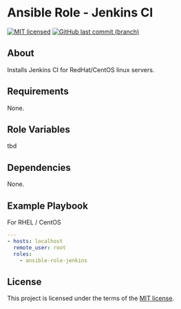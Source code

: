 # Ansible Role - Jenkins CI

[![MIT licensed](https://img.shields.io/badge/license-MIT-blue.svg)](https://opensource.org/licenses/MIT)
[![GitHub last commit (branch)](https://img.shields.io/github/last-commit/wolffaxn/ansible-role-jenkins/master.svg)](https://github.com/wolffaxn/ansible-role-jenkins)

## About

Installs Jenkins CI for RedHat/CentOS linux servers.

## Requirements

None.

## Role Variables

tbd

## Dependencies

None.

## Example Playbook

For RHEL / CentOS

```yaml
---
- hosts: localhost
  remote_user: root
  roles:
    - ansible-role-jenkins
```
## License

This project is licensed under the terms of the [MIT license](LICENSE).
